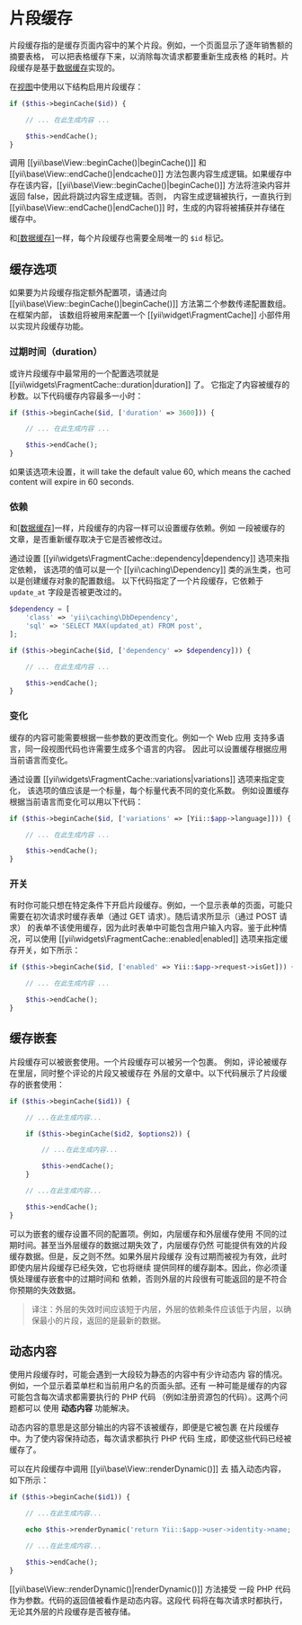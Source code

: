片段缓存
================

片段缓存指的是缓存页面内容中的某个片段。例如，一个页面显示了逐年销售额的摘要表格，
可以把表格缓存下来，以消除每次请求都要重新生成表格
的耗时。片段缓存是基于[数据缓存](caching-data.md)实现的。

在[视图](structure-views.md)中使用以下结构启用片段缓存：

```php
if ($this->beginCache($id)) {

    // ... 在此生成内容 ...

    $this->endCache();
}
```

调用 [[yii\base\View::beginCache()|beginCache()]] 和 [[yii\base\View::endCache()|endcache()]]
方法包裹内容生成逻辑。如果缓存中存在该内容，[[yii\base\View::beginCache()|beginCache()]]
方法将渲染内容并返回 false，因此将跳过内容生成逻辑。否则，
内容生成逻辑被执行，一直执行到 [[yii\base\View::endCache()|endCache()]]
时，生成的内容将被捕获并存储在缓存中。

和[[数据缓存]](caching-data.md)一样，每个片段缓存也需要全局唯一的 `$id` 标记。


## 缓存选项 <span id="caching-options"></span>

如果要为片段缓存指定额外配置项，请通过向 [[yii\base\View::beginCache()|beginCache()]]
方法第二个参数传递配置数组。在框架内部，
该数组将被用来配置一个 [[yii\widget\FragmentCache]] 
小部件用以实现片段缓存功能。

### 过期时间（duration） <span id="duration"></span>

或许片段缓存中最常用的一个配置选项就是
[[yii\widgets\FragmentCache::duration|duration]] 了。
它指定了内容被缓存的秒数。以下代码缓存内容最多一小时：

```php
if ($this->beginCache($id, ['duration' => 3600])) {

    // ... 在此生成内容 ...

    $this->endCache();
}
```

如果该选项未设置，it will take the default value 60, which means the cached content will expire in 60 seconds.


### 依赖 <span id="dependencies"></span>

和[[数据缓存]](caching-data.md)一样，片段缓存的内容一样可以设置缓存依赖。例如
一段被缓存的文章，是否重新缓存取决于它是否被修改过。

通过设置 [[yii\widgets\FragmentCache::dependency|dependency]] 选项来指定依赖，
该选项的值可以是一个 [[yii\caching\Dependency]] 类的派生类，也可以是创建缓存对象的配置数组。
以下代码指定了一个片段缓存，它依赖于 `update_at` 字段是否被更改过的。

```php
$dependency = [
    'class' => 'yii\caching\DbDependency',
    'sql' => 'SELECT MAX(updated_at) FROM post',
];

if ($this->beginCache($id, ['dependency' => $dependency])) {

    // ... 在此生成内容 ...

    $this->endCache();
}
```


### 变化 <span id="variations"></span>

缓存的内容可能需要根据一些参数的更改而变化。例如一个 Web 应用
支持多语言，同一段视图代码也许需要生成多个语言的内容。
因此可以设置缓存根据应用当前语言而变化。

通过设置 [[yii\widgets\FragmentCache::variations|variations]] 选项来指定变化，
该选项的值应该是一个标量，每个标量代表不同的变化系数。
例如设置缓存根据当前语言而变化可以用以下代码：

```php
if ($this->beginCache($id, ['variations' => [Yii::$app->language]])) {

    // ... 在此生成内容 ...

    $this->endCache();
}
```


### 开关 <span id="toggling-caching"></span>

有时你可能只想在特定条件下开启片段缓存。例如，一个显示表单的页面，可能只
需要在初次请求时缓存表单（通过 GET 请求）。随后请求所显示（通过 POST 请求）
的表单不该使用缓存，因为此时表单中可能包含用户输入内容。鉴于此种情况，可以使用 
[[yii\widgets\FragmentCache::enabled|enabled]] 选项来指定缓存开关，如下所示：

```php
if ($this->beginCache($id, ['enabled' => Yii::$app->request->isGet])) {

    // ... 在此生成内容 ...

    $this->endCache();
}
```


## 缓存嵌套 <span id="nested-caching"></span>

片段缓存可以被嵌套使用。一个片段缓存可以被另一个包裹。
例如，评论被缓存在里层，同时整个评论的片段又被缓存在
外层的文章中。以下代码展示了片段缓存的嵌套使用：

```php
if ($this->beginCache($id1)) {

    // ...在此生成内容...

    if ($this->beginCache($id2, $options2)) {

        // ...在此生成内容...

        $this->endCache();
    }

    // ...在此生成内容...

    $this->endCache();
}
```

可以为嵌套的缓存设置不同的配置项。例如，内层缓存和外层缓存使用
不同的过期时间。甚至当外层缓存的数据过期失效了，内层缓存仍然
可能提供有效的片段缓存数据。但是，反之则不然。如果外层片段缓存
没有过期而被视为有效，此时即使内层片段缓存已经失效，它也将继续
提供同样的缓存副本。因此，你必须谨慎处理缓存嵌套中的过期时间和
依赖，否则外层的片段很有可能返回的是不符合你预期的失效数据。
> 译注：外层的失效时间应该短于内层，外层的依赖条件应该低于内层，以确保最小的片段，返回的是最新的数据。

## 动态内容 <span id="dynamic-content"></span>

使用片段缓存时，可能会遇到一大段较为静态的内容中有少许动态内
容的情况。例如，一个显示着菜单栏和当前用户名的页面头部。还有
一种可能是缓存的内容可能包含每次请求都需要执行的 PHP 代码
（例如注册资源包的代码）。这两个问题都可以
使用 **动态内容** 功能解决。

动态内容的意思是这部分输出的内容不该被缓存，即便是它被包裹
在片段缓存中。为了使内容保持动态，每次请求都执行 PHP 代码
生成，即使这些代码已经被缓存了。

可以在片段缓存中调用 [[yii\base\View::renderDynamic()]] 去
插入动态内容，如下所示：

```php
if ($this->beginCache($id1)) {

    // ...在此生成内容...

    echo $this->renderDynamic('return Yii::$app->user->identity->name;');

    // ...在此生成内容...

    $this->endCache();
}
```

[[yii\base\View::renderDynamic()|renderDynamic()]] 方法接受
一段 PHP 代码作为参数。代码的返回值被看作是动态内容。这段代
码将在每次请求时都执行，无论其外层的片段缓存是否被存储。
